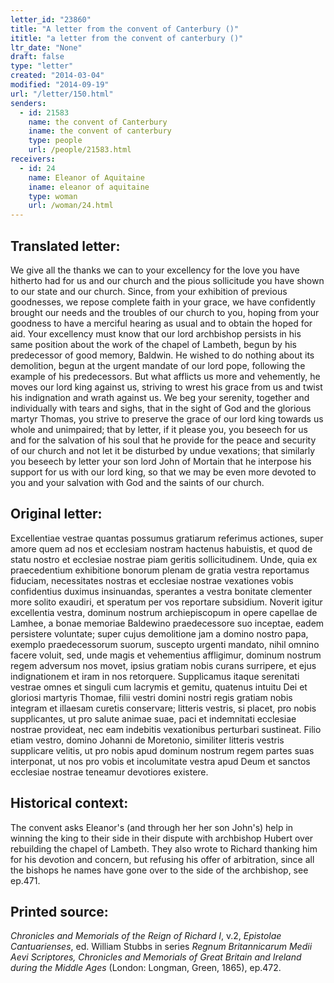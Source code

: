 ```yaml
---
letter_id: "23860"
title: "A letter from the convent of Canterbury ()"
ititle: "a letter from the convent of canterbury ()"
ltr_date: "None"
draft: false
type: "letter"
created: "2014-03-04"
modified: "2014-09-19"
url: "/letter/150.html"
senders:
  - id: 21583
    name: the convent of Canterbury
    iname: the convent of canterbury
    type: people
    url: /people/21583.html
receivers:
  - id: 24
    name: Eleanor of Aquitaine
    iname: eleanor of aquitaine
    type: woman
    url: /woman/24.html
---
```

<h2> Translated letter:</h2>We give all the thanks we can to your excellency for the love you have hitherto had for us and our church and the pious sollicitude you have shown to our state and our church.  Since, from your exhibition of previous goodnesses, we repose complete faith in your grace, we have confidently brought our needs and the troubles of our church to you, hoping from your goodness to have a merciful hearing as usual and to obtain the hoped for aid.
Your excellency must know that our lord archbishop persists in his same position about the work of the chapel of Lambeth, begun by his predecessor of good memory, Baldwin.  He wished to do nothing about its demolition, begun at the urgent mandate of our lord pope, following the example of his predecessors.  But what afflicts us more and vehemently, he moves our lord king against us, striving to wrest his grace from us and twist his indignation and wrath against us.  We beg your serenity, together and individually with tears and sighs, that in the sight of God and the glorious martyr Thomas, you strive to preserve the grace of our lord king towards us whole and unimpaired; that by letter, if it please you, you beseech for us and for the salvation of his soul that he provide for the peace and security of our church and not let it be disturbed by undue vexations; that similarly you beseech by letter your son lord John of Mortain that he interpose his support for us with our lord king, so that we may be even more devoted to you and your salvation with God and the saints of our church.
<h2 class="mt-4"> Original letter:</h2>Excellentiae vestrae quantas possumus gratiarum referimus actiones, super amore quem ad nos et ecclesiam nostram hactenus habuistis, et quod de statu nostro et ecclesiae nostrae piam geritis sollicitudinem. Unde, quia ex praecedentium exhibitione bonorum plenam de gratia vestra reportamus fiduciam, necessitates nostras et ecclesiae nostrae vexationes vobis confidentius duximus insinuandas, sperantes a vestra bonitate clementer more solito exaudiri, et speratum per vos reportare subsidium. Noverit igitur excellentia vestra, dominum nostrum archiepiscopum in opere capellae de Lamhee, a bonae memoriae Baldewino praedecessore suo inceptae, eadem persistere voluntate; super cujus demolitione jam a domino nostro papa, exemplo praedecessorum suorum, suscepto urgenti mandato, nihil omnino facere voluit, sed, unde magis et vehementius affligimur, dominum nostrum regem adversum nos movet, ipsius gratiam nobis curans surripere, et ejus indignationem et iram in nos retorquere. Supplicamus itaque serenitati vestrae omnes et singuli cum lacrymis et gemitu, quatenus intuitu Dei et gloriosi martyris Thomae, filii vestri domini nostri regis gratiam nobis integram et illaesam curetis conservare; litteris vestris, si placet, pro nobis supplicantes, ut pro salute animae suae, paci et indemnitati ecclesiae nostrae provideat, nec eam indebitis vexationibus perturbari sustineat. Filio etiam vestro, domino Johanni de Moretonio, similiter litteris vestris supplicare velitis, ut pro nobis apud dominum nostrum regem partes suas interponat, ut nos pro vobis et incolumitate vestra apud Deum et sanctos ecclesiae nostrae teneamur devotiores existere.
<h2 class="mt-4"> Historical context:</h2>The convent asks Eleanor's (and through her her son John's) help in winning the king to their side in their dispute with archbishop Hubert over rebuilding the chapel of Lambeth.  They also wrote to Richard thanking him for his devotion and concern, but refusing his offer of arbitration, since all the bishops he names have gone over to the side of the archbishop, see ep.471.
<h2 class="mt-4"> Printed source:</h2><p><em>Chronicles and Memorials of the Reign of Richard I</em>, v.2, <em>Epistolae Cantuarienses</em>, ed. William Stubbs in series <em>Regnum Britannicarum Medii Aevi Scriptores, Chronicles and Memorials of Great Britain and Ireland during the Middle Ages</em> (London: Longman, Green, 1865), ep.472.</p>